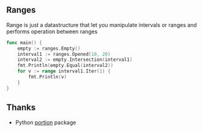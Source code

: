 ## Ranges

Range is just a datastructure that let you manipulate intervals or ranges and performs operation between ranges

```go
func main() {
	empty := ranges.Empty()
	interval1 := ranges.Opened(10, 20)
	interval2 := empty.Intersection(interval1)
	fmt.Println(empty.Equal(interval2))
    for v := range interval1.Iter(1) {
        fmt.Println(v)
    }
}
```

## Thanks

+ Python [portion](https://pypi.org/project/portion/) package
